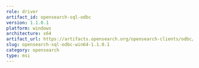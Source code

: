 ```yaml
---
role: driver
artifact_id: opensearch-sql-odbc
version: 1.1.0.1
platform: windows
architecture: x64
artifact_url: https://artifacts.opensearch.org/opensearch-clients/odbc/signed_opensearch-sql-odbc-win64-1.1.0.1.msi
slug: opensearch-sql-odbc-win64-1.1.0.1
category: opensearch
type: msi
---
```

